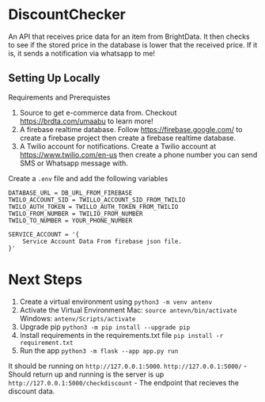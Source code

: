 # DiscountChecker
An API that receives price data for an item from BrightData. It then checks to see if the stored price in the database is lower that the received price. If it is, it sends a notification via whatsapp to me!

## Setting Up Locally
Requirements and Prerequistes
1. Source to get e-commerce data from. Checkout https://brdta.com/umaabu to learn more! 
2. A firebase realtime database. Follow https://firebase.google.com/ to create a firebase project then create a firebase realtime database.
3. A Twilio account for notifications. Create a Twilio account at https://www.twilio.com/en-us then create a phone number you can send SMS or Whatsapp message with. 

Create a `.env` file and add the following variables

```
DATABASE_URL = DB_URL_FROM_FIREBASE
TWILO_ACCOUNT_SID = TWILLO_ACCOUNT_SID_FROM_TWILIO
TWILO_AUTH_TOKEN = TWILLO_AUTH_TOKEN_FROM_TWILIO
TWILO_FROM_NUMBER = TWILIO_FROM_NUMBER
TWILO_TO_NUMBER = YOUR_PHONE_NUMBER

SERVICE_ACCOUNT = '{
    Service Account Data From firebase json file. 
}'
```

# Next Steps
1. Create a virtual environment using `python3 -m venv antenv`
2. Activate the Virtual Environment Mac: `source antevn/bin/activate` Windows: `antenv/Scripts/activate`
3. Upgrade pip `python3 -m pip install --upgrade pip`
4. Install requirements in the requirements.txt file `pip install -r requirement.txt`
5. Run the app `python3 -m flask --app app.py run`

It should be running on `http://127.0.0.1:5000`.
`http://127.0.0.1:5000/` - Should return up and running is the server is up
`http://127.0.0.1:5000/checkdiscount` - The endpoint that recieves the discount data.

